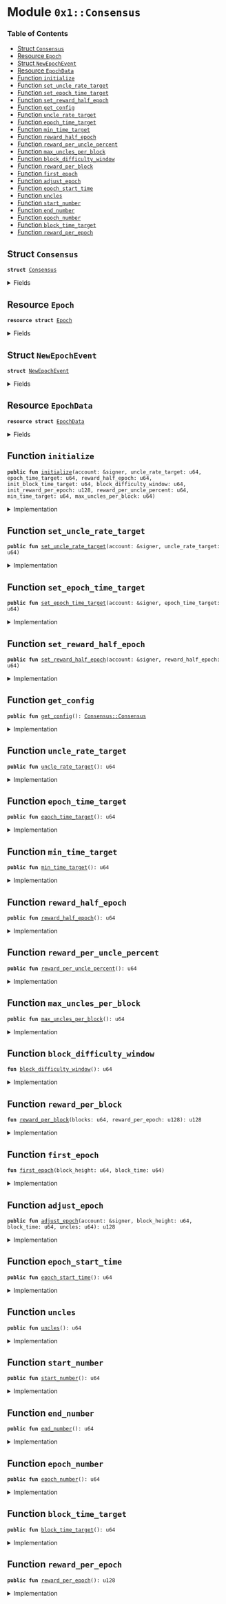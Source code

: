 
<a name="0x1_Consensus"></a>

# Module `0x1::Consensus`

### Table of Contents

-  [Struct `Consensus`](#0x1_Consensus_Consensus)
-  [Resource `Epoch`](#0x1_Consensus_Epoch)
-  [Struct `NewEpochEvent`](#0x1_Consensus_NewEpochEvent)
-  [Resource `EpochData`](#0x1_Consensus_EpochData)
-  [Function `initialize`](#0x1_Consensus_initialize)
-  [Function `set_uncle_rate_target`](#0x1_Consensus_set_uncle_rate_target)
-  [Function `set_epoch_time_target`](#0x1_Consensus_set_epoch_time_target)
-  [Function `set_reward_half_epoch`](#0x1_Consensus_set_reward_half_epoch)
-  [Function `get_config`](#0x1_Consensus_get_config)
-  [Function `uncle_rate_target`](#0x1_Consensus_uncle_rate_target)
-  [Function `epoch_time_target`](#0x1_Consensus_epoch_time_target)
-  [Function `min_time_target`](#0x1_Consensus_min_time_target)
-  [Function `reward_half_epoch`](#0x1_Consensus_reward_half_epoch)
-  [Function `reward_per_uncle_percent`](#0x1_Consensus_reward_per_uncle_percent)
-  [Function `max_uncles_per_block`](#0x1_Consensus_max_uncles_per_block)
-  [Function `block_difficulty_window`](#0x1_Consensus_block_difficulty_window)
-  [Function `reward_per_block`](#0x1_Consensus_reward_per_block)
-  [Function `first_epoch`](#0x1_Consensus_first_epoch)
-  [Function `adjust_epoch`](#0x1_Consensus_adjust_epoch)
-  [Function `epoch_start_time`](#0x1_Consensus_epoch_start_time)
-  [Function `uncles`](#0x1_Consensus_uncles)
-  [Function `start_number`](#0x1_Consensus_start_number)
-  [Function `end_number`](#0x1_Consensus_end_number)
-  [Function `epoch_number`](#0x1_Consensus_epoch_number)
-  [Function `block_time_target`](#0x1_Consensus_block_time_target)
-  [Function `reward_per_epoch`](#0x1_Consensus_reward_per_epoch)



<a name="0x1_Consensus_Consensus"></a>

## Struct `Consensus`



<pre><code><b>struct</b> <a href="#0x1_Consensus">Consensus</a>
</code></pre>



<details>
<summary>Fields</summary>


<dl>
<dt>

<code>uncle_rate_target: u64</code>
</dt>
<dd>

</dd>
<dt>

<code>epoch_time_target: u64</code>
</dt>
<dd>

</dd>
<dt>

<code>reward_half_epoch: u64</code>
</dt>
<dd>

</dd>
<dt>

<code>block_difficulty_window: u64</code>
</dt>
<dd>

</dd>
<dt>

<code>reward_per_uncle_percent: u64</code>
</dt>
<dd>

</dd>
<dt>

<code>min_time_target: u64</code>
</dt>
<dd>

</dd>
<dt>

<code>max_uncles_per_block: u64</code>
</dt>
<dd>

</dd>
</dl>


</details>

<a name="0x1_Consensus_Epoch"></a>

## Resource `Epoch`



<pre><code><b>resource</b> <b>struct</b> <a href="#0x1_Consensus_Epoch">Epoch</a>
</code></pre>



<details>
<summary>Fields</summary>


<dl>
<dt>

<code>epoch_number: u64</code>
</dt>
<dd>

</dd>
<dt>

<code>epoch_start_time: u64</code>
</dt>
<dd>

</dd>
<dt>

<code>start_number: u64</code>
</dt>
<dd>

</dd>
<dt>

<code>end_number: u64</code>
</dt>
<dd>

</dd>
<dt>

<code>block_time_target: u64</code>
</dt>
<dd>

</dd>
<dt>

<code>reward_per_epoch: u128</code>
</dt>
<dd>

</dd>
<dt>

<code>reward_per_block: u128</code>
</dt>
<dd>

</dd>
<dt>

<code>new_epoch_events: <a href="Event.md#0x1_Event_EventHandle">Event::EventHandle</a>&lt;<a href="#0x1_Consensus_NewEpochEvent">Consensus::NewEpochEvent</a>&gt;</code>
</dt>
<dd>

</dd>
</dl>


</details>

<a name="0x1_Consensus_NewEpochEvent"></a>

## Struct `NewEpochEvent`



<pre><code><b>struct</b> <a href="#0x1_Consensus_NewEpochEvent">NewEpochEvent</a>
</code></pre>



<details>
<summary>Fields</summary>


<dl>
<dt>

<code>epoch_number: u64</code>
</dt>
<dd>

</dd>
<dt>

<code>epoch_start_time: u64</code>
</dt>
<dd>

</dd>
<dt>

<code>start_number: u64</code>
</dt>
<dd>

</dd>
<dt>

<code>end_number: u64</code>
</dt>
<dd>

</dd>
<dt>

<code>block_time_target: u64</code>
</dt>
<dd>

</dd>
<dt>

<code>reward_per_epoch: u128</code>
</dt>
<dd>

</dd>
<dt>

<code>reward_per_block: u128</code>
</dt>
<dd>

</dd>
</dl>


</details>

<a name="0x1_Consensus_EpochData"></a>

## Resource `EpochData`



<pre><code><b>resource</b> <b>struct</b> <a href="#0x1_Consensus_EpochData">EpochData</a>
</code></pre>



<details>
<summary>Fields</summary>


<dl>
<dt>

<code>uncles: u64</code>
</dt>
<dd>

</dd>
<dt>

<code>total_reward: u128</code>
</dt>
<dd>

</dd>
</dl>


</details>

<a name="0x1_Consensus_initialize"></a>

## Function `initialize`



<pre><code><b>public</b> <b>fun</b> <a href="#0x1_Consensus_initialize">initialize</a>(account: &signer, uncle_rate_target: u64, epoch_time_target: u64, reward_half_epoch: u64, init_block_time_target: u64, block_difficulty_window: u64, init_reward_per_epoch: u128, reward_per_uncle_percent: u64, min_time_target: u64, max_uncles_per_block: u64)
</code></pre>



<details>
<summary>Implementation</summary>


<pre><code><b>public</b> <b>fun</b> <a href="#0x1_Consensus_initialize">initialize</a>(account: &signer,uncle_rate_target:u64,epoch_time_target: u64,
    reward_half_epoch: u64,init_block_time_target: u64, block_difficulty_window: u64,
    init_reward_per_epoch: u128, reward_per_uncle_percent: u64,
    min_time_target:u64, max_uncles_per_block:u64) {
    <b>assert</b>(<a href="Signer.md#0x1_Signer_address_of">Signer::address_of</a>(account) == <a href="CoreAddresses.md#0x1_CoreAddresses_GENESIS_ACCOUNT">CoreAddresses::GENESIS_ACCOUNT</a>(), 1);
    <b>assert</b>(uncle_rate_target &gt; 0, 2);
    <b>assert</b>(epoch_time_target &gt; 0, 3);
    <b>assert</b>(reward_half_epoch &gt; 0, 4);
    <b>assert</b>(init_block_time_target &gt; 0, 5);
    <b>assert</b>(block_difficulty_window &gt; 0, 6);
    <b>assert</b>(init_reward_per_epoch &gt; 0, 7);
    <b>assert</b>(reward_per_uncle_percent &gt; 0, 8);
    <b>assert</b>(min_time_target &gt; 0, 9);
    <b>assert</b>(max_uncles_per_block &gt;= 0, 10);

    move_to&lt;<a href="#0x1_Consensus_Epoch">Epoch</a>&gt;(account, <a href="#0x1_Consensus_Epoch">Epoch</a> {
        epoch_number:0,
        epoch_start_time: 0,
        start_number: 0,
        end_number: 0,
        block_time_target: init_block_time_target,
        reward_per_epoch: init_reward_per_epoch,
        reward_per_block: 0,
        new_epoch_events: <a href="Event.md#0x1_Event_new_event_handle">Event::new_event_handle</a>&lt;<a href="#0x1_Consensus_NewEpochEvent">NewEpochEvent</a>&gt;(account),
    });

    move_to&lt;<a href="#0x1_Consensus_EpochData">EpochData</a>&gt;(account, <a href="#0x1_Consensus_EpochData">EpochData</a> {
        uncles: 0,
        total_reward: 0,
    });

    <a href="Config.md#0x1_Config_publish_new_config">Config::publish_new_config</a>&lt;<a href="#0x1_Consensus_Consensus">Self::Consensus</a>&gt;(
        account,
        <a href="#0x1_Consensus">Consensus</a> {
            uncle_rate_target: uncle_rate_target,//80
            epoch_time_target : epoch_time_target, // two weeks in seconds 1209600
            reward_half_epoch: reward_half_epoch,
            block_difficulty_window: block_difficulty_window,
            reward_per_uncle_percent: reward_per_uncle_percent,
            min_time_target: min_time_target,
            max_uncles_per_block: max_uncles_per_block,
        },
    );
}
</code></pre>



</details>

<a name="0x1_Consensus_set_uncle_rate_target"></a>

## Function `set_uncle_rate_target`



<pre><code><b>public</b> <b>fun</b> <a href="#0x1_Consensus_set_uncle_rate_target">set_uncle_rate_target</a>(account: &signer, uncle_rate_target: u64)
</code></pre>



<details>
<summary>Implementation</summary>


<pre><code><b>public</b> <b>fun</b> <a href="#0x1_Consensus_set_uncle_rate_target">set_uncle_rate_target</a>(account: &signer, uncle_rate_target:u64) {
    <b>let</b> old_config = <a href="Config.md#0x1_Config_get">Config::get</a>&lt;<a href="#0x1_Consensus_Consensus">Self::Consensus</a>&gt;(account);

    old_config.uncle_rate_target = uncle_rate_target;
    <a href="Config.md#0x1_Config_set">Config::set</a>&lt;<a href="#0x1_Consensus_Consensus">Self::Consensus</a>&gt;(
        account,
        old_config,
    );
}
</code></pre>



</details>

<a name="0x1_Consensus_set_epoch_time_target"></a>

## Function `set_epoch_time_target`



<pre><code><b>public</b> <b>fun</b> <a href="#0x1_Consensus_set_epoch_time_target">set_epoch_time_target</a>(account: &signer, epoch_time_target: u64)
</code></pre>



<details>
<summary>Implementation</summary>


<pre><code><b>public</b> <b>fun</b> <a href="#0x1_Consensus_set_epoch_time_target">set_epoch_time_target</a>(account: &signer, epoch_time_target: u64) {
    <b>let</b> old_config = <a href="Config.md#0x1_Config_get">Config::get</a>&lt;<a href="#0x1_Consensus_Consensus">Self::Consensus</a>&gt;(account);

    old_config.epoch_time_target = epoch_time_target;
    <a href="Config.md#0x1_Config_set">Config::set</a>&lt;<a href="#0x1_Consensus_Consensus">Self::Consensus</a>&gt;(
        account,
        old_config,
    );
}
</code></pre>



</details>

<a name="0x1_Consensus_set_reward_half_epoch"></a>

## Function `set_reward_half_epoch`



<pre><code><b>public</b> <b>fun</b> <a href="#0x1_Consensus_set_reward_half_epoch">set_reward_half_epoch</a>(account: &signer, reward_half_epoch: u64)
</code></pre>



<details>
<summary>Implementation</summary>


<pre><code><b>public</b> <b>fun</b> <a href="#0x1_Consensus_set_reward_half_epoch">set_reward_half_epoch</a>(account: &signer, reward_half_epoch: u64) {
    <b>let</b> old_config = <a href="Config.md#0x1_Config_get">Config::get</a>&lt;<a href="#0x1_Consensus_Consensus">Self::Consensus</a>&gt;(account);

    old_config.reward_half_epoch = reward_half_epoch;
    <a href="Config.md#0x1_Config_set">Config::set</a>&lt;<a href="#0x1_Consensus_Consensus">Self::Consensus</a>&gt;(
        account,
        old_config,
    );
}
</code></pre>



</details>

<a name="0x1_Consensus_get_config"></a>

## Function `get_config`



<pre><code><b>public</b> <b>fun</b> <a href="#0x1_Consensus_get_config">get_config</a>(): <a href="#0x1_Consensus_Consensus">Consensus::Consensus</a>
</code></pre>



<details>
<summary>Implementation</summary>


<pre><code><b>public</b> <b>fun</b> <a href="#0x1_Consensus_get_config">get_config</a>(): <a href="#0x1_Consensus">Consensus</a>{
    <a href="Config.md#0x1_Config_get_by_address">Config::get_by_address</a>&lt;<a href="#0x1_Consensus">Consensus</a>&gt;(<a href="CoreAddresses.md#0x1_CoreAddresses_GENESIS_ACCOUNT">CoreAddresses::GENESIS_ACCOUNT</a>())
}
</code></pre>



</details>

<a name="0x1_Consensus_uncle_rate_target"></a>

## Function `uncle_rate_target`



<pre><code><b>public</b> <b>fun</b> <a href="#0x1_Consensus_uncle_rate_target">uncle_rate_target</a>(): u64
</code></pre>



<details>
<summary>Implementation</summary>


<pre><code><b>public</b> <b>fun</b> <a href="#0x1_Consensus_uncle_rate_target">uncle_rate_target</a>(): u64  {
    <b>let</b> current_config = <a href="#0x1_Consensus_get_config">get_config</a>();
    current_config.uncle_rate_target
}
</code></pre>



</details>

<a name="0x1_Consensus_epoch_time_target"></a>

## Function `epoch_time_target`



<pre><code><b>public</b> <b>fun</b> <a href="#0x1_Consensus_epoch_time_target">epoch_time_target</a>(): u64
</code></pre>



<details>
<summary>Implementation</summary>


<pre><code><b>public</b> <b>fun</b> <a href="#0x1_Consensus_epoch_time_target">epoch_time_target</a>(): u64  {
    <b>let</b> current_config = <a href="#0x1_Consensus_get_config">get_config</a>();
    current_config.epoch_time_target
}
</code></pre>



</details>

<a name="0x1_Consensus_min_time_target"></a>

## Function `min_time_target`



<pre><code><b>public</b> <b>fun</b> <a href="#0x1_Consensus_min_time_target">min_time_target</a>(): u64
</code></pre>



<details>
<summary>Implementation</summary>


<pre><code><b>public</b> <b>fun</b> <a href="#0x1_Consensus_min_time_target">min_time_target</a>(): u64  {
    <b>let</b> current_config = <a href="#0x1_Consensus_get_config">get_config</a>();
    current_config.min_time_target
}
</code></pre>



</details>

<a name="0x1_Consensus_reward_half_epoch"></a>

## Function `reward_half_epoch`



<pre><code><b>public</b> <b>fun</b> <a href="#0x1_Consensus_reward_half_epoch">reward_half_epoch</a>(): u64
</code></pre>



<details>
<summary>Implementation</summary>


<pre><code><b>public</b> <b>fun</b> <a href="#0x1_Consensus_reward_half_epoch">reward_half_epoch</a>(): u64  {
    <b>let</b> current_config = <a href="#0x1_Consensus_get_config">get_config</a>();
    current_config.reward_half_epoch
}
</code></pre>



</details>

<a name="0x1_Consensus_reward_per_uncle_percent"></a>

## Function `reward_per_uncle_percent`



<pre><code><b>public</b> <b>fun</b> <a href="#0x1_Consensus_reward_per_uncle_percent">reward_per_uncle_percent</a>(): u64
</code></pre>



<details>
<summary>Implementation</summary>


<pre><code><b>public</b> <b>fun</b> <a href="#0x1_Consensus_reward_per_uncle_percent">reward_per_uncle_percent</a>(): u64 {
    <b>let</b> current_config = <a href="#0x1_Consensus_get_config">get_config</a>();
    current_config.reward_per_uncle_percent
}
</code></pre>



</details>

<a name="0x1_Consensus_max_uncles_per_block"></a>

## Function `max_uncles_per_block`



<pre><code><b>public</b> <b>fun</b> <a href="#0x1_Consensus_max_uncles_per_block">max_uncles_per_block</a>(): u64
</code></pre>



<details>
<summary>Implementation</summary>


<pre><code><b>public</b> <b>fun</b> <a href="#0x1_Consensus_max_uncles_per_block">max_uncles_per_block</a>():u64 {
    <b>let</b> current_config = <a href="#0x1_Consensus_get_config">get_config</a>();
    current_config.max_uncles_per_block
}
</code></pre>



</details>

<a name="0x1_Consensus_block_difficulty_window"></a>

## Function `block_difficulty_window`



<pre><code><b>fun</b> <a href="#0x1_Consensus_block_difficulty_window">block_difficulty_window</a>(): u64
</code></pre>



<details>
<summary>Implementation</summary>


<pre><code><b>fun</b> <a href="#0x1_Consensus_block_difficulty_window">block_difficulty_window</a>(): u64 {
    <b>let</b> current_config = <a href="#0x1_Consensus_get_config">get_config</a>();
    current_config.block_difficulty_window
}
</code></pre>



</details>

<a name="0x1_Consensus_reward_per_block"></a>

## Function `reward_per_block`



<pre><code><b>fun</b> <a href="#0x1_Consensus_reward_per_block">reward_per_block</a>(blocks: u64, reward_per_epoch: u128): u128
</code></pre>



<details>
<summary>Implementation</summary>


<pre><code><b>fun</b> <a href="#0x1_Consensus_reward_per_block">reward_per_block</a>(blocks:u64, reward_per_epoch: u128): u128 {
    <b>let</b> max_uncles = (blocks * <a href="#0x1_Consensus_uncle_rate_target">Self::uncle_rate_target</a>() * <a href="#0x1_Consensus_reward_per_uncle_percent">Self::reward_per_uncle_percent</a>()) / (1000 * 100);
    <b>let</b> reward = reward_per_epoch / ((max_uncles <b>as</b> u128) + (blocks <b>as</b> u128));
    reward
}
</code></pre>



</details>

<a name="0x1_Consensus_first_epoch"></a>

## Function `first_epoch`



<pre><code><b>fun</b> <a href="#0x1_Consensus_first_epoch">first_epoch</a>(block_height: u64, block_time: u64)
</code></pre>



<details>
<summary>Implementation</summary>


<pre><code><b>fun</b> <a href="#0x1_Consensus_first_epoch">first_epoch</a>(block_height: u64, block_time: u64) <b>acquires</b> <a href="#0x1_Consensus_Epoch">Epoch</a> {
    <b>assert</b>(block_height == 1, 333);
    <b>let</b> epoch_ref = borrow_global_mut&lt;<a href="#0x1_Consensus_Epoch">Epoch</a>&gt;(<a href="CoreAddresses.md#0x1_CoreAddresses_GENESIS_ACCOUNT">CoreAddresses::GENESIS_ACCOUNT</a>());
    <b>let</b> count = <a href="#0x1_Consensus_epoch_time_target">Self::epoch_time_target</a>() / epoch_ref.block_time_target;
    <b>assert</b>(count &gt; 1, 336);
    epoch_ref.epoch_start_time = block_time;
    epoch_ref.start_number = 1;
    epoch_ref.end_number = epoch_ref.start_number + count;
    epoch_ref.epoch_number = epoch_ref.epoch_number + 1;
    epoch_ref.reward_per_block = <a href="#0x1_Consensus_reward_per_block">Self::reward_per_block</a>(count, epoch_ref.reward_per_epoch);
}
</code></pre>



</details>

<a name="0x1_Consensus_adjust_epoch"></a>

## Function `adjust_epoch`



<pre><code><b>public</b> <b>fun</b> <a href="#0x1_Consensus_adjust_epoch">adjust_epoch</a>(account: &signer, block_height: u64, block_time: u64, uncles: u64): u128
</code></pre>



<details>
<summary>Implementation</summary>


<pre><code><b>public</b> <b>fun</b> <a href="#0x1_Consensus_adjust_epoch">adjust_epoch</a>(account: &signer, block_height: u64, block_time: u64, uncles: u64): u128 <b>acquires</b> <a href="#0x1_Consensus_Epoch">Epoch</a>, <a href="#0x1_Consensus_EpochData">EpochData</a> {
    <b>assert</b>(<a href="Signer.md#0x1_Signer_address_of">Signer::address_of</a>(account) == <a href="CoreAddresses.md#0x1_CoreAddresses_GENESIS_ACCOUNT">CoreAddresses::GENESIS_ACCOUNT</a>(), 33);
    <b>assert</b>(<a href="#0x1_Consensus_max_uncles_per_block">Self::max_uncles_per_block</a>() &gt;= uncles, 339);
    <b>if</b> (block_height == 1) {
        <b>assert</b>(uncles == 0, 334);
        <a href="#0x1_Consensus_first_epoch">Self::first_epoch</a>(block_height, block_time);
    } <b>else</b> {
        <b>let</b> epoch_ref = borrow_global_mut&lt;<a href="#0x1_Consensus_Epoch">Epoch</a>&gt;(<a href="CoreAddresses.md#0x1_CoreAddresses_GENESIS_ACCOUNT">CoreAddresses::GENESIS_ACCOUNT</a>());
        <b>let</b> epoch_data = borrow_global_mut&lt;<a href="#0x1_Consensus_EpochData">EpochData</a>&gt;(<a href="CoreAddresses.md#0x1_CoreAddresses_GENESIS_ACCOUNT">CoreAddresses::GENESIS_ACCOUNT</a>());
        <b>if</b> (block_height &lt; epoch_ref.end_number) {
            epoch_data.uncles = epoch_data.uncles + uncles;
        } <b>else</b> {
            <b>assert</b>(uncles == 0, 334);
            <b>assert</b>(block_time &gt; epoch_ref.epoch_start_time, 335);
            <b>let</b> total_time = block_time - epoch_ref.epoch_start_time;
            <b>let</b> total_uncles = epoch_data.uncles;
            <b>let</b> blocks = epoch_ref.end_number - epoch_ref.start_number;
            <b>let</b> avg_block_time = total_time / blocks;
            <b>let</b> uncles_rate = total_uncles * 1000 / blocks;
            <b>let</b> new_epoch_block_time_target = (1000 + uncles_rate) * avg_block_time / (<a href="#0x1_Consensus_uncle_rate_target">Self::uncle_rate_target</a>() + 1000);
            <b>let</b> total_reward = epoch_data.total_reward;

            <b>if</b> (new_epoch_block_time_target &lt; <a href="#0x1_Consensus_min_time_target">Self::min_time_target</a>()) {
                new_epoch_block_time_target = <a href="#0x1_Consensus_min_time_target">Self::min_time_target</a>();
            };
            <b>let</b> new_epoch_blocks = <b>if</b> ((total_time + new_epoch_block_time_target) &lt;= (<a href="#0x1_Consensus_epoch_time_target">Self::epoch_time_target</a>() * 2)) {
                <b>let</b> new_epoch_time_target = <a href="#0x1_Consensus_epoch_time_target">Self::epoch_time_target</a>() * 2 - total_time;
                new_epoch_time_target / new_epoch_block_time_target
            } <b>else</b> {
                1
            };
            <b>assert</b>(new_epoch_blocks &gt;= 1, 337);

            epoch_ref.epoch_start_time = block_time;
            epoch_data.uncles = uncles;
            epoch_ref.start_number = block_height;
            epoch_ref.end_number = block_height + new_epoch_blocks;
            epoch_ref.block_time_target = new_epoch_block_time_target;
            epoch_ref.epoch_number = epoch_ref.epoch_number + 1;

            <b>let</b> old_reward_per_epoch = epoch_ref.reward_per_epoch;
            <b>let</b> current_reward_per_epoch = <b>if</b> (epoch_ref.epoch_number % <a href="#0x1_Consensus_reward_half_epoch">Self::reward_half_epoch</a>() == 1) {
                (epoch_ref.reward_per_epoch / 2)
            } <b>else</b> {
                epoch_ref.reward_per_epoch
            };

            <b>if</b> ((old_reward_per_epoch + current_reward_per_epoch) &gt; total_reward) {
                epoch_ref.reward_per_epoch = (old_reward_per_epoch + current_reward_per_epoch) - total_reward;
            } <b>else</b> {
                epoch_ref.reward_per_epoch = 0;
            };

            epoch_ref.reward_per_block = <a href="#0x1_Consensus_reward_per_block">Self::reward_per_block</a>(new_epoch_blocks, epoch_ref.reward_per_epoch);
        }
    };

    <b>let</b> epoch_ref = borrow_global_mut&lt;<a href="#0x1_Consensus_Epoch">Epoch</a>&gt;(<a href="CoreAddresses.md#0x1_CoreAddresses_GENESIS_ACCOUNT">CoreAddresses::GENESIS_ACCOUNT</a>());
    <b>let</b> reward = epoch_ref.reward_per_block + (epoch_ref.reward_per_block * (<a href="#0x1_Consensus_reward_per_uncle_percent">Self::reward_per_uncle_percent</a>() <b>as</b> u128) * (uncles <b>as</b> u128) / 100);

    <b>let</b> epoch_data = borrow_global_mut&lt;<a href="#0x1_Consensus_EpochData">EpochData</a>&gt;(<a href="CoreAddresses.md#0x1_CoreAddresses_GENESIS_ACCOUNT">CoreAddresses::GENESIS_ACCOUNT</a>());
    <b>if</b> (block_height == epoch_ref.start_number) {
        epoch_data.total_reward = reward;
        <a href="Event.md#0x1_Event_emit_event">Event::emit_event</a>(
            &<b>mut</b> epoch_ref.new_epoch_events,
            <a href="#0x1_Consensus_NewEpochEvent">NewEpochEvent</a> {
                epoch_number: epoch_ref.epoch_number,
                epoch_start_time: epoch_ref.epoch_start_time,
                start_number: epoch_ref.start_number,
                end_number: epoch_ref.end_number,
                block_time_target: epoch_ref.block_time_target,
                reward_per_epoch: epoch_ref.reward_per_epoch,
                reward_per_block: epoch_ref.reward_per_block,
            }
        );
    } <b>else</b> {
        epoch_data.total_reward = epoch_data.total_reward + reward;
    };

    reward
}
</code></pre>



</details>

<a name="0x1_Consensus_epoch_start_time"></a>

## Function `epoch_start_time`



<pre><code><b>public</b> <b>fun</b> <a href="#0x1_Consensus_epoch_start_time">epoch_start_time</a>(): u64
</code></pre>



<details>
<summary>Implementation</summary>


<pre><code><b>public</b> <b>fun</b> <a href="#0x1_Consensus_epoch_start_time">epoch_start_time</a>(): u64 <b>acquires</b> <a href="#0x1_Consensus_Epoch">Epoch</a> {
    <b>let</b> epoch_ref = borrow_global&lt;<a href="#0x1_Consensus_Epoch">Epoch</a>&gt;(<a href="CoreAddresses.md#0x1_CoreAddresses_GENESIS_ACCOUNT">CoreAddresses::GENESIS_ACCOUNT</a>());
    epoch_ref.epoch_start_time
}
</code></pre>



</details>

<a name="0x1_Consensus_uncles"></a>

## Function `uncles`



<pre><code><b>public</b> <b>fun</b> <a href="#0x1_Consensus_uncles">uncles</a>(): u64
</code></pre>



<details>
<summary>Implementation</summary>


<pre><code><b>public</b> <b>fun</b> <a href="#0x1_Consensus_uncles">uncles</a>(): u64 <b>acquires</b> <a href="#0x1_Consensus_EpochData">EpochData</a> {
    <b>let</b> epoch_data = borrow_global&lt;<a href="#0x1_Consensus_EpochData">EpochData</a>&gt;(<a href="CoreAddresses.md#0x1_CoreAddresses_GENESIS_ACCOUNT">CoreAddresses::GENESIS_ACCOUNT</a>());
    epoch_data.uncles
}
</code></pre>



</details>

<a name="0x1_Consensus_start_number"></a>

## Function `start_number`



<pre><code><b>public</b> <b>fun</b> <a href="#0x1_Consensus_start_number">start_number</a>(): u64
</code></pre>



<details>
<summary>Implementation</summary>


<pre><code><b>public</b> <b>fun</b> <a href="#0x1_Consensus_start_number">start_number</a>(): u64 <b>acquires</b> <a href="#0x1_Consensus_Epoch">Epoch</a> {
    <b>let</b> epoch_ref = borrow_global&lt;<a href="#0x1_Consensus_Epoch">Epoch</a>&gt;(<a href="CoreAddresses.md#0x1_CoreAddresses_GENESIS_ACCOUNT">CoreAddresses::GENESIS_ACCOUNT</a>());
    epoch_ref.start_number
}
</code></pre>



</details>

<a name="0x1_Consensus_end_number"></a>

## Function `end_number`



<pre><code><b>public</b> <b>fun</b> <a href="#0x1_Consensus_end_number">end_number</a>(): u64
</code></pre>



<details>
<summary>Implementation</summary>


<pre><code><b>public</b> <b>fun</b> <a href="#0x1_Consensus_end_number">end_number</a>(): u64 <b>acquires</b> <a href="#0x1_Consensus_Epoch">Epoch</a> {
    <b>let</b> epoch_ref = borrow_global&lt;<a href="#0x1_Consensus_Epoch">Epoch</a>&gt;(<a href="CoreAddresses.md#0x1_CoreAddresses_GENESIS_ACCOUNT">CoreAddresses::GENESIS_ACCOUNT</a>());
    epoch_ref.end_number
}
</code></pre>



</details>

<a name="0x1_Consensus_epoch_number"></a>

## Function `epoch_number`



<pre><code><b>public</b> <b>fun</b> <a href="#0x1_Consensus_epoch_number">epoch_number</a>(): u64
</code></pre>



<details>
<summary>Implementation</summary>


<pre><code><b>public</b> <b>fun</b> <a href="#0x1_Consensus_epoch_number">epoch_number</a>(): u64 <b>acquires</b> <a href="#0x1_Consensus_Epoch">Epoch</a> {
    <b>let</b> epoch_ref = borrow_global&lt;<a href="#0x1_Consensus_Epoch">Epoch</a>&gt;(<a href="CoreAddresses.md#0x1_CoreAddresses_GENESIS_ACCOUNT">CoreAddresses::GENESIS_ACCOUNT</a>());
    epoch_ref.epoch_number
}
</code></pre>



</details>

<a name="0x1_Consensus_block_time_target"></a>

## Function `block_time_target`



<pre><code><b>public</b> <b>fun</b> <a href="#0x1_Consensus_block_time_target">block_time_target</a>(): u64
</code></pre>



<details>
<summary>Implementation</summary>


<pre><code><b>public</b> <b>fun</b> <a href="#0x1_Consensus_block_time_target">block_time_target</a>(): u64 <b>acquires</b> <a href="#0x1_Consensus_Epoch">Epoch</a> {
    <b>let</b> epoch_ref = borrow_global&lt;<a href="#0x1_Consensus_Epoch">Epoch</a>&gt;(<a href="CoreAddresses.md#0x1_CoreAddresses_GENESIS_ACCOUNT">CoreAddresses::GENESIS_ACCOUNT</a>());
    epoch_ref.block_time_target
}
</code></pre>



</details>

<a name="0x1_Consensus_reward_per_epoch"></a>

## Function `reward_per_epoch`



<pre><code><b>public</b> <b>fun</b> <a href="#0x1_Consensus_reward_per_epoch">reward_per_epoch</a>(): u128
</code></pre>



<details>
<summary>Implementation</summary>


<pre><code><b>public</b> <b>fun</b> <a href="#0x1_Consensus_reward_per_epoch">reward_per_epoch</a>(): u128 <b>acquires</b> <a href="#0x1_Consensus_Epoch">Epoch</a> {
    <b>let</b> epoch_ref = borrow_global&lt;<a href="#0x1_Consensus_Epoch">Epoch</a>&gt;(<a href="CoreAddresses.md#0x1_CoreAddresses_GENESIS_ACCOUNT">CoreAddresses::GENESIS_ACCOUNT</a>());
    epoch_ref.reward_per_epoch
}
</code></pre>



</details>
